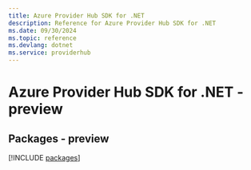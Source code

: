 ```yaml
---
title: Azure Provider Hub SDK for .NET
description: Reference for Azure Provider Hub SDK for .NET
ms.date: 09/30/2024
ms.topic: reference
ms.devlang: dotnet
ms.service: providerhub
---
```

# Azure Provider Hub SDK for .NET - preview
## Packages - preview
[!INCLUDE [packages](provider-hub-index.md)]